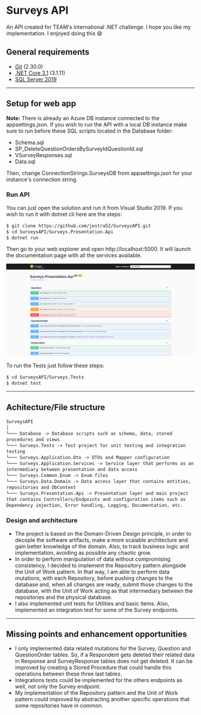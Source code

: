 # Surveys API
An API created for TEAM's international .NET challenge. I hope you like my implementation. I enjoyed doing this :smile: 

## General requirements
- [Git](https://git-scm.com/) (2.30.0)
- [.NET Core 3.1](https://dotnet.microsoft.com/download/dotnet-core/3.1) (3.1.11)
- [SQL Server 2019](https://www.microsoft.com/es-es/sql-server/sql-server-2019)
---
## Setup for web app
**Note:** There is already an Azure DB instance connected to the appsettings.json. If you wish
to run the API with a local DB instance make sure to run before these SQL scripts located in the Database folder:

- Schema.sql
- SP_DeleteQuestionOrdersBySurveyIdQuestionId.sql
- VSurveyResponses.sql
- Data.sql

Then, change ConnectionStrings.SurveysDB from appsettings.json for your
instance's connection string.

### Run API
You can just open the solution and run it from Visual Studio 2019. If you
wish to run it with dotnet cli here are the steps:

```shell
$ git clone https://github.com/jestra52/SurveysAPI.git
$ cd SurveysAPI/Surveys.Presentation.Api
$ dotnet run
```

Then go to your web explorer and open http://localhost:5000. It will launch the documentation page
with all the services available.

![homepage](Documentation/homePage.png)

To run the Tests just follow these steps:

```shell
$ cd SurveysAPI/Surveys.Tests
$ dotnet test
```
---
## Achitecture/File structure

```
SurveysAPI
│
└─── Database -> Database scripts such as schema, data, stored procedures and views
└─── Surveys.Tests -> Test project for unit testing and integration testing
└─── Surveys.Application.Dto -> DTOs and Mapper configuration
└─── Surveys.Application.Services -> Service layer that performs as an intermediary between presentation and data access
└─── Surveys.Common.Enum -> Enum files
└─── Surveys.Data.Domain -> Data access layer that contains entities, repositories and DbContext
└─── Surveys.Presentation.Api -> Presentation layer and main project that contains Controllers/Endpoints and configuration items such as Dependency injection, Error handling, Logging, Documentation, etc.
```

### Design and architecture 
- The project is based on the Domain-Driven Design principle, in order to decople the software artifacts, make a more scalable architecture and gain better knowledge of the domain. Also, to track business logic and implementation, avoiding as possible any chaotic grow.
- In order to perform manipulation of data without compromising consistency, I decided to implement the Repository pattern alongside the Unit of Work pattern. In that way, I am able to perform data mutations, with each Repository, before pushing changes to the database and, when all changes are ready, submit those changes to the database, with the Unit of Work acting as that intermediary between the repositories and the physical database.
- I also implemented unit tests for Utilities and basic items. Also, implemented an integration test for some of the Survey endpoints.

---

## Missing points and enhancement opportunities
- I only implemented data related mutations for the Survey, Question and QuestionOrder tables. So, if a Respondent gets deleted their related data in Response and SurveyResponse tables does not get deleted. It can be improved by creating a Stored Procedure that could handle this operations between these three last tables.
- Integrations tests could be implemented for the others endpoints as well, not only the Survey endpoint.
- My implementation of the Repository pattern and the Unit of Work pattern could improved by abstracting another specific operations that some repositories have in common.
